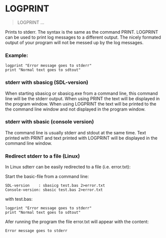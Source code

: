 # LOGPRINT

> LOGPRINT ...

Prints to stderr. The syntax is the same as the command PRINT. LOGPRINT can be used to print log messages to a different output.
The nicely formated output of your program will not be messed up by the log messages.

### Example:

```smallbasic
logprint "Error message goes to stderr"
print "Normal text goes to sdtout"
```

### stderr with sbasicg (SDL-version)

When starting sbasicg or sbasicg.exe from a command line, this command line will be the stderr output.
When using PRINT the text will be displayed in the program window. When using LOGPRINT the text will be
printed to the the command line window and not displayed in the program window.

### stderr with sbasic (console version)

The command line is usually stderr and stdout at the same time. Text printed with PRINT and text printed with LOGPRINT
will be displayed in the command line window.

### Redirect stderr to a file (Linux)

In Linux sdterr can be easily redirected to a file (i.e. error.txt):

Start the basic-file from a command line:

```smallbasic
SDL-version    : sbasicg test.bas 2>error.txt
Console-version: sbasic test.bas 2>error.txt
```

with test.bas:

```smallbasic
logprint "Error message goes to stderr"
print "Normal text goes to sdtout"
```

Afer running the program the file error.txt will appear with the content:

```smallbasic
Error message goes to stderr
```





